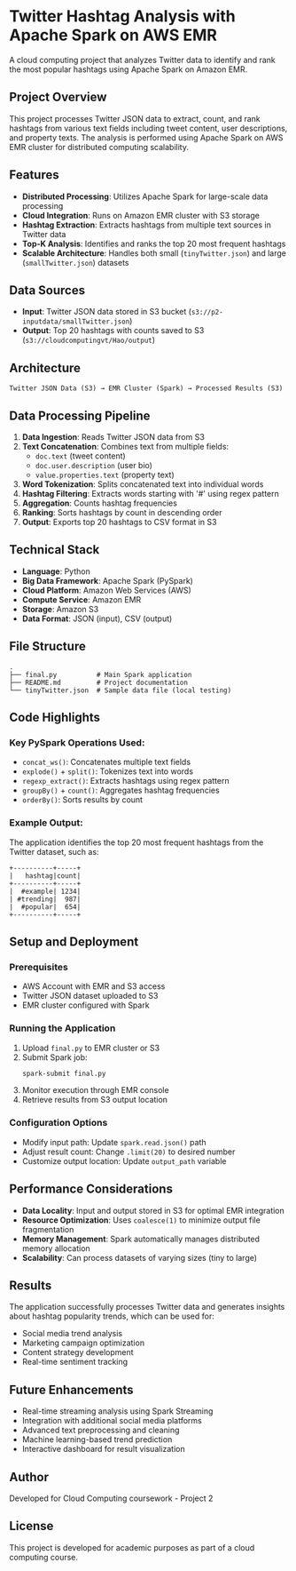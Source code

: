 # Twitter Hashtag Analysis with Apache Spark on AWS EMR

A cloud computing project that analyzes Twitter data to identify and rank the most popular hashtags using Apache Spark on Amazon EMR.

## Project Overview

This project processes Twitter JSON data to extract, count, and rank hashtags from various text fields including tweet content, user descriptions, and property texts. The analysis is performed using Apache Spark on AWS EMR cluster for distributed computing scalability.

## Features

- **Distributed Processing**: Utilizes Apache Spark for large-scale data processing
- **Cloud Integration**: Runs on Amazon EMR cluster with S3 storage
- **Hashtag Extraction**: Extracts hashtags from multiple text sources in Twitter data
- **Top-K Analysis**: Identifies and ranks the top 20 most frequent hashtags
- **Scalable Architecture**: Handles both small (`tinyTwitter.json`) and large (`smallTwitter.json`) datasets

## Data Sources

- **Input**: Twitter JSON data stored in S3 bucket (`s3://p2-inputdata/smallTwitter.json`)
- **Output**: Top 20 hashtags with counts saved to S3 (`s3://cloudcomputingvt/Hao/output`)

## Architecture

```
Twitter JSON Data (S3) → EMR Cluster (Spark) → Processed Results (S3)
```

## Data Processing Pipeline

1. **Data Ingestion**: Reads Twitter JSON data from S3
2. **Text Concatenation**: Combines text from multiple fields:
   - `doc.text` (tweet content)
   - `doc.user.description` (user bio)
   - `value.properties.text` (property text)
3. **Word Tokenization**: Splits concatenated text into individual words
4. **Hashtag Filtering**: Extracts words starting with '#' using regex pattern
5. **Aggregation**: Counts hashtag frequencies
6. **Ranking**: Sorts hashtags by count in descending order
7. **Output**: Exports top 20 hashtags to CSV format in S3

## Technical Stack

- **Language**: Python
- **Big Data Framework**: Apache Spark (PySpark)
- **Cloud Platform**: Amazon Web Services (AWS)
- **Compute Service**: Amazon EMR
- **Storage**: Amazon S3
- **Data Format**: JSON (input), CSV (output)

## File Structure

```
.
├── final.py          # Main Spark application
├── README.md         # Project documentation
└── tinyTwitter.json  # Sample data file (local testing)
```

## Code Highlights

### Key PySpark Operations Used:
- `concat_ws()`: Concatenates multiple text fields
- `explode()` + `split()`: Tokenizes text into words
- `regexp_extract()`: Extracts hashtags using regex pattern
- `groupBy()` + `count()`: Aggregates hashtag frequencies
- `orderBy()`: Sorts results by count

### Example Output:
The application identifies the top 20 most frequent hashtags from the Twitter dataset, such as:
```
+----------+-----+
|   hashtag|count|
+----------+-----+
|  #example| 1234|
| #trending|  987|
|  #popular|  654|
+----------+-----+
```

## Setup and Deployment

### Prerequisites
- AWS Account with EMR and S3 access
- Twitter JSON dataset uploaded to S3
- EMR cluster configured with Spark

### Running the Application
1. Upload `final.py` to EMR cluster or S3
2. Submit Spark job:
   ```bash
   spark-submit final.py
   ```
3. Monitor execution through EMR console
4. Retrieve results from S3 output location

### Configuration Options
- Modify input path: Update `spark.read.json()` path
- Adjust result count: Change `.limit(20)` to desired number
- Customize output location: Update `output_path` variable

## Performance Considerations

- **Data Locality**: Input and output stored in S3 for optimal EMR integration
- **Resource Optimization**: Uses `coalesce(1)` to minimize output file fragmentation
- **Memory Management**: Spark automatically manages distributed memory allocation
- **Scalability**: Can process datasets of varying sizes (tiny to large)

## Results

The application successfully processes Twitter data and generates insights about hashtag popularity trends, which can be used for:
- Social media trend analysis
- Marketing campaign optimization
- Content strategy development
- Real-time sentiment tracking

## Future Enhancements

- Real-time streaming analysis using Spark Streaming
- Integration with additional social media platforms
- Advanced text preprocessing and cleaning
- Machine learning-based trend prediction
- Interactive dashboard for result visualization

## Author

Developed for Cloud Computing coursework - Project 2

## License

This project is developed for academic purposes as part of a cloud computing course.
